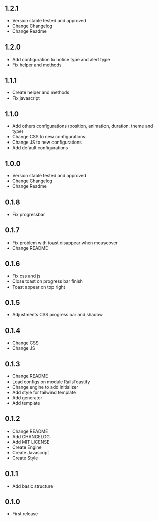 ## 1.2.1

- Version stable tested and approved
- Change Changelog
- Change Readme

## 1.2.0

- Add configuration to notice type and alert type
- Fix helper and methods

## 1.1.1

- Create helper and methods
- Fix javascript

## 1.1.0

- Add others configurations (position, animation, duration, theme and type)
- Change CSS to new configurations
- Change JS to new configurations
- Add default configurations

## 1.0.0

- Version stable tested and approved
- Change Changelog
- Change Readme

## 0.1.8

- Fix progressbar

## 0.1.7

- Fix problem with toast disappear when mouseover
- Change README

## 0.1.6

- Fix css and js
- Close toast on progress bar finish
- Toast appear on top right
  
## 0.1.5

- Adjustments CSS progress bar and shadow
  
## 0.1.4

- Change CSS
- Change JS

## 0.1.3

- Change README
- Load configs on module RailsToastify
- Change engine to add initializer
- Add style for tailwind template
- Add generator
- Add template

## 0.1.2

- Change README
- Add CHANGELOG
- Add MIT LICENSE
- Create Engine
- Create Javascript
- Create Style
  
## 0.1.1

- Add basic structure

## 0.1.0

- First release